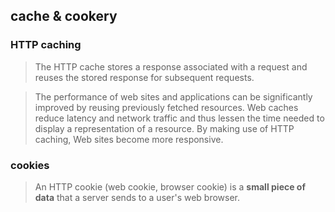 ## cache & cookery
### HTTP caching

> The HTTP cache stores a response associated with a request and reuses the stored response for subsequent requests.
  
> The performance of web sites and applications can be significantly improved by reusing previously fetched resources. Web caches reduce latency and network traffic and thus lessen the time needed to display a representation of a resource. By making use of HTTP caching, Web sites become more responsive.
  
### cookies
> An HTTP cookie (web cookie, browser cookie) is a **small piece of data** that a server sends to a user's web browser. 
  
